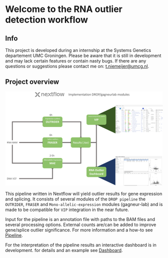 # Welcome to the RNA outlier detection workflow

## Info
This project is developed during an internship at the Systems Genetics departement UMC Groningen. Please be aware that it is still in development and may lack certain features or contain nasty bugs. If there are any questions or suggestions please contact me on:
t.niemeijer@umcg.nl. 

## Project overview
![pipeline overview](flowchart_example_pipeline_analysis.png)

This pipeline written in Nextflow will yield outlier results for gene expression and splicing. It consists of several modules of the `DROP pipeline` the `OUTRIDER`, `FRASER` and `Mono-allelic-expression` modules (gagneur-lab) and is made to be compatible for `VIP` integration in the near future.

Input for the pipeline is an annotation file with paths to the BAM files and several processing options. External counts are/can be added to improve gene/splice outlier significance.
For more information and a how-to see [Pipeline](pipeline.md).

For the interpretation of the pipeline results an interactive dashboard is in development.
for details and an example see [Dashboard](dashboard.md).

